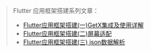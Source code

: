 
> Flutter 应用框架搭建系列文章：
> - [Flutter应用框架搭建(一)GetX集成及使用详解](https://juejin.cn/post/7039637076962181157)
> - [Flutter应用框架搭建(二)屏幕适配](https://juejin.cn/post/7041021257562718239)
> - [Flutter应用框架搭建(三) json数据解析]()
